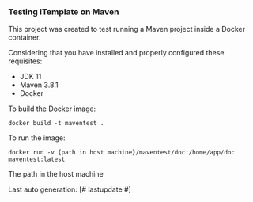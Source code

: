 ### Testing ITemplate on Maven

This project was created to test running a Maven project inside a Docker container.

Considering that you have installed and properly configured these requisites:
- JDK 11
- Maven 3.8.1
- Docker

To build the Docker image:

    docker build -t maventest .

To run the image:

    docker run -v {path in host machine}/maventest/doc:/home/app/doc maventest:latest

The path in the host machine 

Last auto generation: [# lastupdate #]
